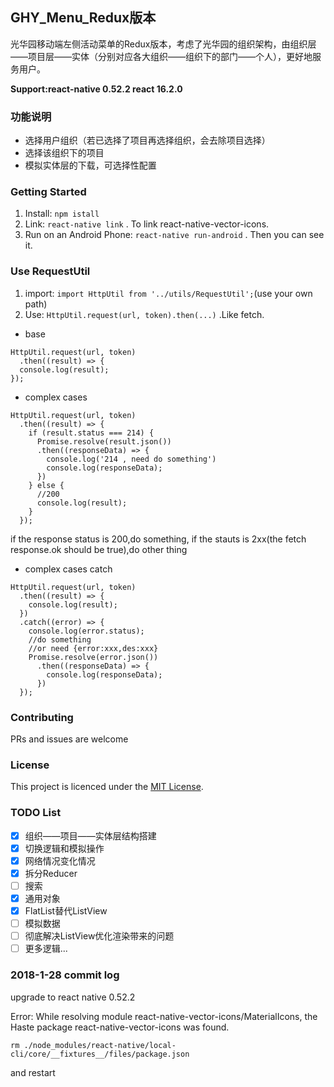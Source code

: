 ## GHY_Menu_Redux版本
光华园移动端左侧活动菜单的Redux版本，考虑了光华园的组织架构，由组织层——项目层——实体（分别对应各大组织——组织下的部门——个人），更好地服务用户。

**Support:react-native 0.52.2 react 16.2.0**

### 功能说明
- 选择用户组织（若已选择了项目再选择组织，会去除项目选择）
- 选择该组织下的项目
- 模拟实体层的下载，可选择性配置

### Getting Started  
1. Install: `npm istall`  
2. Link: `react-native link` . To link react-native-vector-icons.    
3. Run on an Android Phone: `react-native run-android` . Then you can see it.

### Use RequestUtil

1. import: `import HttpUtil from '../utils/RequestUtil';`(use your own path)
2. Use: `HttpUtil.request(url, token).then(...)` .Like fetch. 

- base

```
HttpUtil.request(url, token)
  .then((result) => {
  console.log(result);
});
```

- complex cases

```
HttpUtil.request(url, token)
  .then((result) => {
    if (result.status === 214) {
      Promise.resolve(result.json())
      .then((responseData) => {
        console.log('214 , need do something')
        console.log(responseData);
      })
    } else {
      //200
      console.log(result);
    }
  });
```

if the response status is 200,do something, if the stauts is 2xx(the fetch response.ok should be true),do other thing

- complex cases catch

```
HttpUtil.request(url, token)
  .then((result) => {
    console.log(result);
  })
  .catch((error) => {
    console.log(error.status);
    //do something
    //or need {error:xxx,des:xxx}
    Promise.resolve(error.json())
      .then((responseData) => {
        console.log(responseData);
      })
  });
```

### Contributing

PRs and issues are welcome
### License

This project is licenced under the [MIT License](http://opensource.org/licenses/mit-license.html).

### TODO List

- [x] 组织——项目——实体层结构搭建
- [x] 切换逻辑和模拟操作
- [x] 网络情况变化情况
- [x] 拆分Reducer
- [ ] 搜索
- [x] 通用对象
- [x] FlatList替代ListView
- [ ] 模拟数据
- [ ] 彻底解决ListView优化渲染带来的问题
- [ ] 更多逻辑...

### 2018-1-28 commit log

upgrade to react native 0.52.2

Error: While resolving module react-native-vector-icons/MaterialIcons, the Haste package react-native-vector-icons was found.

`
rm ./node_modules/react-native/local-cli/core/__fixtures__/files/package.json
`

and restart
